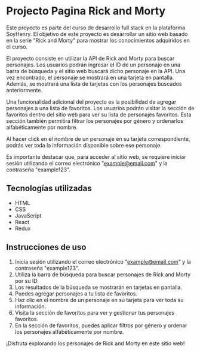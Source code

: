 # Projecto Pagina Rick and Morty

Este proyecto es parte del curso de desarrollo full stack en la plataforma SoyHenry. El objetivo de este proyecto es desarrollar un sitio web basado en la serie "Rick and Morty" para mostrar los conocimientos adquiridos en el curso.

El proyecto consiste en utilizar la API de Rick and Morty para buscar personajes. Los usuarios podrán ingresar el ID de un personaje en una barra de búsqueda y el sitio web buscará dicho personaje en la API. Una vez encontrado, el personaje se mostrará en una tarjeta en pantalla. Además, se mostrará una lista de tarjetas con los personajes buscados anteriormente.

Una funcionalidad adicional del proyecto es la posibilidad de agregar personajes a una lista de favoritos. Los usuarios podrán visitar la sección de favoritos dentro del sitio web para ver su lista de personajes favoritos. Esta sección también permitirá filtrar los personajes por género y ordenarlos alfabéticamente por nombre.

Al hacer click en el nombre de un personaje en su tarjeta correspondiente, podrás ver toda la información disponible sobre ese personaje.

Es importante destacar que, para acceder al sitio web, se requiere iniciar sesión utilizando el correo electrónico "example@email.com" y la contraseña "example123".

## Tecnologías utilizadas

- HTML
- CSS
- JavaScript
- React
- Redux

## Instrucciones de uso

1. Inicia sesión utilizando el correo electrónico "example@email.com" y la contraseña "example123".
2. Utiliza la barra de búsqueda para buscar personajes de Rick and Morty por su ID.
3. Los resultados de la búsqueda se mostrarán en tarjetas en pantalla.
4. Puedes agregar personajes a tu lista de favoritos.
5. Haz clic en el nombre de un personaje en su tarjeta para ver toda su información.
6. Visita la sección de favoritos para ver y gestionar tus personajes favoritos.
7. En la sección de favoritos, puedes aplicar filtros por género y ordenar los personajes alfabéticamente por nombre.

¡Disfruta explorando los personajes de Rick and Morty en este sitio web!